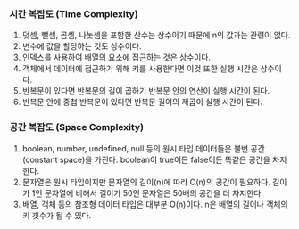### 시간 복잡도 (Time Complexity)

1. 덧셈, 뺄셈, 곱셈, 나눗셈을 포함한 산수는 상수이기 때문에 n의 값과는 관련이 없다.
2. 변수에 값을 할당하는 것도 상수이다.
3. 인덱스를 사용하여 배열의 요소에 접근하는 것은 상수이다.
4. 객체에서 데이터에 접근하기 위해 키를 사용한다면 이것 또한 실행 시간은 상수이다.
5. 반복문이 있다면 반복문의 길이 곱하기 반복문 안의 연산이 실행 시간이 된다.
6. 반복문 안에 중첩 반복문이 있다면 반복문 길이의 제곱이 실행 시간이 된다.

### 공간 복잡도 (Space Complexity)

1. boolean, number, undefined, null 등의 원시 타입 데이터들은 불변 공간(constant space)을 가진다. boolean이 true이든 false이든 똑같은 공간을 차지한다.
2. 문자열은 원시 타입이지만 문자열의 길이(n)에 따라 O(n)의 공간이 필요하다. 길이가 1인 문자열에 비해서 길이가 50인 문자열은 50배의 공간을 더 차지한다.
3. 배열, 객체 등의 참조형 데이터 타입은 대부분 O(n)이다. n은 배열의 길이나 객체의 키 갯수가 될 수 있다.